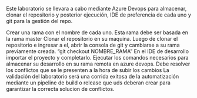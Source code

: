 Este laboratorio se llevara a cabo mediante Azure Devops para almacenar, clonar el repositorio y posterior ejecución, IDE de preferencia de cada uno y git para la gestión del repo.

Crear una rama con el nombre de cada uno. Esta rama debe ser basada en la rama master
Clonar el repositorio en su maquina. Luego de clonar el repositorio e ingresar a el, abrir la consola de git y cambiarse a su rama previamente creada. “git checkout NOMBRE_RAMA”
En el IDE de desarrollo importar el proyecto y completarlo. 
Ejecutar los comandos necesarios para almacenar su desarrollo en su rama remota en azure devops. Debe resolver los conflictos que se le presenten a la hora de subir los cambios
La validación del laboratorio será una corrida exitosa de la automatización mediante un pipeline de build o release que uds deberan crear para garantizar la correcta solucion de conflictos.
